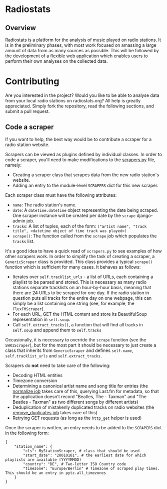 # Radiostats

## Overview

Radiostats is a platform for the analysis of music played on radio stations.
It is in the preliminary phases, with most work focused on amassing a large
amount of data from as many sources as possible. This will be followed by
the development of a flexible web application which enables users to perform
their own analyses on the collected data.

# Contributing

Are you interested in the project? Would you like to be able to analyse data from
your local radio stations on radiostats.org? All help is greatly appreciated.
Simply fork the repository, read the following sections, and submit a pull request.

## Code a scraper

If you want to help, the best way would be to contribute a scraper for a radio
station website.

Scrapers can be viewed as plugins defined by individual classes. In order to
code a scraper, you'll need to make modifications to the
[scrapers.py](https://github.com/kopf/radiostats/blob/master/scraper/scrapers.py)
file, namely:

* Creating a scraper class that scrapes data from the new radio station's website.
* Adding an entry to the module-level `SCRAPERS` dict for this new scraper.

Each scraper class must have the following attributes:

* `name`: The radio station's name.
* `date`: A `datetime.datetime` object representing the date being scraped. One
scraper instance will be created per date by the `scrape` django-admin job.
* `tracks`: A list of tuples, each of the form: `("artist name", "track title", <datetime object of time track was played>)`
* `scrape()`: The function called from the `scrape` job which populates the `tracks` list.

It's a good idea to have a quick read of `scrapers.py` to see examples of
how other scrapers work. In order to simplify the task of creating a scraper,
a `GenericScraper` class is provided. This class provides a typical `scrape()`
function which is sufficient for many cases. It behaves as follows:

* Iterates over `self.tracklist_urls` - a list of URLs, each containing a playlist
to be parsed and stored. This is necessary as many radio stations separate
tracklists on an hour-by-hour basis, meaning that there are 24 URLs to be scraped for one day. If the radio station in question puts all tracks for the entire day on one webpage, this can simply be a list containing one string (see, for example, the `FluxFMScraper`).
* For each URL, GET the HTML content and store its BeautifulSoup representation in `self.soup`.
* Call `self.extract_tracks()`, a function that will find all tracks in `self.soup` and append them to `self.tracks`

Occasionally, it is necessary to override the `scrape` function (see the `SWR1Scraper`),
but for the most part it should be necessary to just create a class that inherits from `GenericScraper`
and defines `self.name`, `self.tracklist_urls` and `self.extract_tracks`.

Scrapers do **not** need to take care of the following:

* Decoding HTML entities
* Timezone conversion
* Determining a canonical artist name and song title for entries (the [normalize job](https://github.com/kopf/radiostats/blob/master/scraper/management/commands/normalize.py) takes care of this, querying Last.fm for metadata, so that the application doesn't record "Beatles, The - Taxman" and "The Beatles - Taxman" as two different songs by different artists)
* Deduplication of mistakenly duplicated tracks on radio websites (the [remove_duplicates job](https://github.com/kopf/radiostats/blob/master/scraper/management/commands/remove_duplicates.py) takes care of this)
* Retrying GET requests (as long as the `http_get` helper is used)

Once the scraper is written, an entry needs to be added to the `SCRAPERS` dict in the following form:

````
{
    "station_name": {
        "cls": MyStationScraper, # class that should be used
        "start_date": "20010101", # the earliest date for which playlists are available (YYYYMMDD)
        "country": "DE", # Two-letter ISO Country code
        "timezone": "Europe/Berlin" # Timezone of scraped play times. This should be an entry in pytz.all_timezones
    }
}
````
